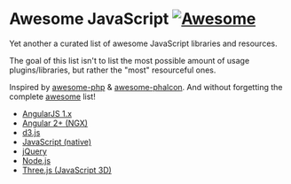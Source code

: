 # Awesome JavaScript [![Awesome](https://cdn.rawgit.com/sindresorhus/awesome/d7305f38d29fed78fa85652e3a63e154dd8e8829/media/badge.svg)](https://github.com/tfont/awesome-javascript) 

Yet another a curated list of awesome JavaScript libraries and resources.

The goal of this list isn't to list the most possible amount of usage plugins/libraries, but rather the "most" resourceful ones.

Inspired by [awesome-php](https://github.com/ziadoz/awesome-php) & [awesome-phalcon](https://github.com/sergeyklay/awesome-phalcon). And without forgetting the complete [awesome](https://github.com/sindresorhus/awesome) list!

- [AngularJS 1.x](AngularJS.md)
- [Angular 2+ (NGX)](Angular.md)
- [d3.js](d3.js.md)
- [JavaScript (native)](JavaScript.md)
- [jQuery](jQuery.md)
- [Node.js](Node.js.md)
- [Three.js (JavaScript 3D)](Three.js.md)
